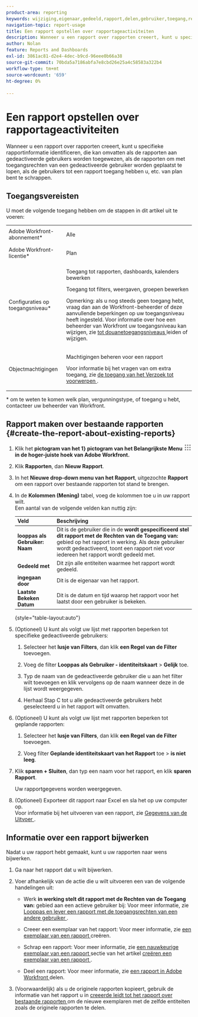 ```yaml
---
product-area: reporting
keywords: wijziging,eigenaar,gedeeld,rapport,delen,gebruiker,toegang,rechten,ingevoerd,laatst,bekeken,datum,rapportage,activiteiten
navigation-topic: report-usage
title: Een rapport opstellen over rapportageactiviteiten
description: Wanneer u een rapport over rapporten creeert, kunt u specifieke rapportinformatie identificeren, die kan omvatten als de rapporten aan gedeactiveerde gebruikers worden toegewezen, als de rapporten om met toegangsrechten van een gedeactiveerde gebruiker worden geplaatst te lopen, als de gebruikers tot een rapport toegang hebben u, etc. van plan bent te schrappen.
author: Nolan
feature: Reports and Dashboards
exl-id: 3861ac81-d2e4-4dec-b9cd-96eee0b66a38
source-git-commit: 70bda5a7186abfa7e8cbd26e25a4c58583a322b4
workflow-type: tm+mt
source-wordcount: '659'
ht-degree: 0%

---
```


# Een rapport opstellen over rapportageactiviteiten

Wanneer u een rapport over rapporten creeert, kunt u specifieke rapportinformatie identificeren, die kan omvatten als de rapporten aan gedeactiveerde gebruikers worden toegewezen, als de rapporten om met toegangsrechten van een gedeactiveerde gebruiker worden geplaatst te lopen, als de gebruikers tot een rapport toegang hebben u, etc. van plan bent te schrappen.

## Toegangsvereisten

U moet de volgende toegang hebben om de stappen in dit artikel uit te voeren:

<table style="table-layout:auto"> 
 <col> 
 <col> 
 <tbody> 
  <tr> 
   <td role="rowheader">Adobe Workfront-abonnement*</td> 
   <td> <p>Alle</p> </td> 
  </tr> 
  <tr> 
   <td role="rowheader">Adobe Workfront-licentie*</td> 
   <td> <p>Plan </p> </td> 
  </tr> 
  <tr> 
   <td role="rowheader">Configuraties op toegangsniveau*</td> 
   <td> <p>Toegang tot rapporten, dashboards, kalenders bewerken</p> <p>Toegang tot filters, weergaven, groepen bewerken</p> <p>Opmerking: als u nog steeds geen toegang hebt, vraag dan aan de Workfront-beheerder of deze aanvullende beperkingen op uw toegangsniveau heeft ingesteld. Voor informatie over hoe een beheerder van Workfront uw toegangsniveau kan wijzigen, zie <a href="../../../administration-and-setup/add-users/configure-and-grant-access/create-modify-access-levels.md" class="MCXref xref"> tot douanetoegangsniveaus </a> leiden of wijzigen.</p> </td> 
  </tr> 
  <tr> 
   <td role="rowheader">Objectmachtigingen</td> 
   <td> <p>Machtigingen beheren voor een rapport</p> <p>Voor informatie bij het vragen van om extra toegang, zie <a href="../../../workfront-basics/grant-and-request-access-to-objects/request-access.md" class="MCXref xref"> de toegang van het Verzoek tot voorwerpen </a>.</p> </td> 
  </tr> 
 </tbody> 
</table>

&#42; om te weten te komen welk plan, vergunningstype, of toegang u hebt, contacteer uw beheerder van Workfront.

## Rapport maken over bestaande rapporten {#create-the-report-about-existing-reports}

1. Klik het **pictogram van het 1&rbrace; pictogram van het Belangrijkste Menu ![ ](assets/main-menu-icon.png) in de hoger-juiste hoek van Adobe Workfront.**
1. Klik **Rapporten**, dan **Nieuw Rapport**.
1. In het **Nieuwe drop-down menu van het Rapport**, uitgezochte **Rapport** om een rapport over bestaande rapporten tot stand te brengen.

1. In de **Kolommen (Mening)** tabel, voeg de kolommen toe u in uw rapport wilt.\
   Een aantal van de volgende velden kan nuttig zijn:

   | Veld | Beschrijving |
   |---|---|
   | **looppas als Gebruiker: Naam** | Dit is de gebruiker die in de **wordt gespecificeerd stel dit rapport met de Rechten van de Toegang van:** gebied op het rapport in werking. Als deze gebruiker wordt gedeactiveerd, toont een rapport niet voor iedereen het rapport wordt gedeeld met. |
   | **Gedeeld met** | Dit zijn alle entiteiten waarmee het rapport wordt gedeeld. |
   | **ingegaan door** | Dit is de eigenaar van het rapport. |
   | **Laatste Bekeken Datum** | Dit is de datum en tijd waarop het rapport voor het laatst door een gebruiker is bekeken. |

   {style="table-layout:auto"}

1. (Optioneel) U kunt als volgt uw lijst met rapporten beperken tot specifieke gedeactiveerde gebruikers:

   1. Selecteer het **lusje van Filters**, dan klik **een Regel van de Filter** toevoegen.

   1. Voeg de filter **Looppas als Gebruiker - identiteitskaart** > **Gelijk** toe.

   1. Typ de naam van de gedeactiveerde gebruiker die u aan het filter wilt toevoegen en klik vervolgens op de naam wanneer deze in de lijst wordt weergegeven.
   1. Herhaal Stap C tot u alle gedeactiveerde gebruikers hebt geselecteerd u in het rapport wilt omvatten.

1. (Optioneel) U kunt als volgt uw lijst met rapporten beperken tot geplande rapporten:

   1. Selecteer het **lusje van Filters**, dan klik **een Regel van de Filter** toevoegen.

   1. Voeg filter **Geplande identiteitskaart van het Rapport** toe > **is niet leeg**.

1. Klik **sparen + Sluiten**, dan typ een naam voor het rapport, en klik **sparen Rapport**.

   Uw rapportgegevens worden weergegeven.

1. (Optioneel) Exporteer dit rapport naar Excel en sla het op uw computer op.\
   Voor informatie bij het uitvoeren van een rapport, zie [ Gegevens van de Uitvoer ](../../../reports-and-dashboards/reports/creating-and-managing-reports/export-data.md).

## Informatie over een rapport bijwerken

Nadat u uw rapport hebt gemaakt, kunt u uw rapporten naar wens bijwerken.

1. Ga naar het rapport dat u wilt bijwerken.
1. Voer afhankelijk van de actie die u wilt uitvoeren een van de volgende handelingen uit:

   * Werk **in werking stelt dit rapport met de Rechten van de Toegang van:** gebied aan een actieve gebruiker bij: Voor meer informatie, zie [ Looppas en lever een rapport met de toegangsrechten van een andere gebruiker ](../../../reports-and-dashboards/reports/creating-and-managing-reports/run-deliver-report-access-rights-another-user.md).

   * Creeer een exemplaar van het rapport: Voor meer informatie, zie [ een exemplaar van een rapport ](../../../reports-and-dashboards/reports/creating-and-managing-reports/create-copy-report.md) creëren.
   * Schrap een rapport: Voor meer informatie, zie [ een nauwkeurige exemplaar van een rapport ](../../../reports-and-dashboards/reports/creating-and-managing-reports/create-copy-report.md#update2) sectie van het artikel [ creëren een exemplaar van een rapport ](../../../reports-and-dashboards/reports/creating-and-managing-reports/create-copy-report.md).

   * Deel een rapport: Voor meer informatie, zie [ een rapport in Adobe Workfront ](../../../reports-and-dashboards/reports/creating-and-managing-reports/share-report.md) delen.

1. (Voorwaardelijk) als u de originele rapporten kopieert, gebruik de informatie van het rapport u in [ creeerde leidt tot het rapport over bestaande rapporten ](#create-the-report-about-existing-reports) om de nieuwe exemplaren met de zelfde entiteiten zoals de originele rapporten te delen.
